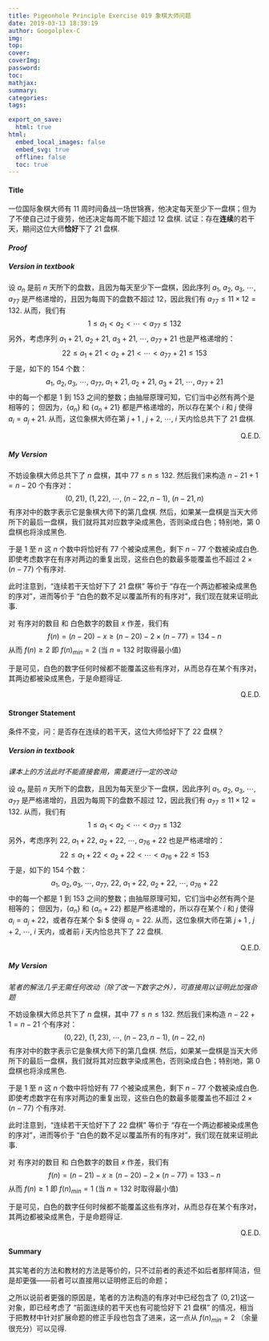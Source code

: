 ```yaml
---
title: Pigeonhole Principle Exercise 019 象棋大师问题
date: 2019-03-13 18:39:19
author: Googolplex-C
img: 
top: 
cover: 
coverImg: 
password: 
toc: 
mathjax: 
summary: 
categories: 
tags:

export_on_save:
  html: true
html:
  embed_local_images: false
  embed_svg: true
  offline: false
  toc: true
---
```


#### Title
一位国际象棋大师有 $11$ 周时间备战一场世锦赛，他决定每天至少下一盘棋；但为了不使自己过于疲劳，他还决定每周不能下超过 $12$ 盘棋. 试证：存在**连续**的若干天，期间这位大师**恰好**下了 $21$ 盘棋.

<!-- more -->

#### *Proof*
##### Version in textbook
设 $a_n$ 是前 $n$ 天所下的盘数，且因为每天至少下一盘棋，因此序列 $a_1$, $a_2$, $a_3$, $\cdots$, $a_{77}$ 是严格递增的，且因为每周下的盘数不超过 $12$，因此我们有 $a_{77} \leq 11 \times 12 = 132$. 从而，我们有
$$
1 \leq a_1< a_2 < \cdots < a_{77} \leq 132
$$
另外，考虑序列 $a_1+21$, $a_2+21$, $a_3+21$, $\cdots$, $a_{77}+21$ 也是严格递增的：
$$
22 \leq a_1+21 < a_2+21 < \cdots < a_{77}+21 \leq 153
$$
于是，如下的 $154$ 个数：
$$
a_1,\ a_2, a_3,\ \cdots,\ a_{77},\ a_1+21,\ a_2+21,\ a_3+21,\ \cdots,\ a_{77}+21
$$
中的每一个都是 $1$ 到 $153$ 之间的整数；由抽屉原理可知，它们当中必然有两个是相等的；
但因为，$\{a_n\}$ 和 $\{a_n+21\}$ 都是严格递增的，所以存在某个 $i$ 和 $j$ 使得 $a_i = a_j +21$. 从而，这位象棋大师在第 $j+1$ , $j+2$, $\cdots$, $i$ 天内恰总共下了 $21$ 盘棋.

<p align="right">Q.E.D.</p>

##### My Version
不妨设象棋大师总共下了 $n$ 盘棋，其中 $77 \leq n \leq 132$.
然后我们来构造 $n-21+1= n-20$ 个有序对：
$$
(0, 21),\ (1, 22),\ \cdots,\ (n-22, n-1),\ (n-21,n)
$$
有序对中的数字表示它是象棋大师下的第几盘棋.
然后，如果某一盘棋是当天大师所下的最后一盘棋，我们就将其对应数字染成黑色，否则染成白色；特别地，第 $0$ 盘棋也将涂成黑色.

于是 $1$ 至 $n$ 这 $n$ 个数中将恰好有 $77$ 个被染成黑色，剩下 $n-77$ 个数被染成白色. 即使考虑数字在有序对两边的重复出现，这些白色的数最多能覆盖也不超过 $2 \times(n-77)$ 个有序对.

此时注意到，“连续若干天恰好下了 $21$ 盘棋” 等价于 “存在一个两边都被染成黑色的序对”，进而等价于 “白色的数不足以覆盖所有的有序对”，我们现在就来证明此事.

对 有序对的数目 和 白色数字的数目 $x$ 作差，我们有
$$
f(n) = (n-20)-x \geq (n-20)-2\times(n-77)= 134-n
$$
从而 $f(n) \geq 2$ 即 $f(n)_{min} = 2$ (当 $n=132$ 时取得最小值)

于是可见，白色的数字任何时候都不能覆盖这些有序对，从而总存在某个有序对，其两边都被染成黑色，于是命题得证.

<p align="right">Q.E.D.</p>

#### Stronger Statement
条件不变，问：是否存在连续的若干天，这位大师恰好下了 $22$ 盘棋？

##### Version in textbook
*课本上的方法此时不能直接套用，需要进行一定的改动*

设 $a_n$ 是前 $n$ 天所下的盘数，且因为每天至少下一盘棋，因此序列 $a_1$, $a_2$, $a_3$, $\cdots$, $a_{77}$ 是严格递增的，且因为每周下的盘数不超过 $12$，因此我们有 $a_{77} \leq 11 \times 12 = 132$. 从而，我们有
$$
1 \leq a_1< a_2 < \cdots < a_{77} \leq 132
$$
另外，考虑序列 $22$, $a_1+22$, $a_2+22$, $\cdots$, $a_{76}+22$ 也是严格递增的：
$$
22 \leq a_1+22 < a_2+22 < \cdots < a_{76}+22 \leq 153
$$
于是，如下的 $154$ 个数：
$$
a_1,\ a_2, a_3,\ \cdots,\ a_{77},\ 22,\ a_1+22,\ a_2+22,\ \cdots,\ a_{76}+22
$$
中的每一个都是 $1$ 到 $153$ 之间的整数；由抽屉原理可知，它们当中必然有两个是相等的；
但因为，$\{a_n\}$ 和 $\{a_n+22\}$ 都是严格递增的，所以存在某个 $i$ 和 $j$ 使得 $a_i = a_j +22$，或者存在某个 $i
$ 使得 $a_i = 22$. 从而，这位象棋大师在第 $j+1$ , $j+2$, $\cdots$, $i$ 天内，或者前 $i$  天内恰总共下了 $22$ 盘棋.

<p align="right">Q.E.D.</p>


##### My Version
*笔者的解法几乎无需任何改动（除了改一下数字之外），可直接用以证明此加强命题*

不妨设象棋大师总共下了 $n$ 盘棋，其中 $77 \leq n \leq 132$.
然后我们来构造 $n-22+1= n-21$ 个有序对：
$$
(0, 22),\ (1, 23),\ \cdots,\ (n-23, n-1),\ (n-22,n)
$$
有序对中的数字表示它是象棋大师下的第几盘棋.
然后，如果某一盘棋是当天大师所下的最后一盘棋，我们就将其对应数字染成黑色，否则染成白色；特别地，第 $0$ 盘棋也将涂成黑色.

于是 $1$ 至 $n$ 这 $n$ 个数中将恰好有 $77$ 个被染成黑色，剩下 $n-77$ 个数被染成白色. 即使考虑数字在有序对两边的重复出现，这些白色的数最多能覆盖也不超过 $2 \times(n-77)$ 个有序对.

此时注意到，“连续若干天恰好下了 $22$ 盘棋” 等价于 “存在一个两边都被染成黑色的序对”，进而等价于 “白色的数不足以覆盖所有的有序对”，我们现在就来证明此事.

对 有序对的数目 和 白色数字的数目 $x$ 作差，我们有
$$
f(n) = (n-21)-x \geq (n-20)-2\times(n-77)= 133-n
$$
从而 $f(n) \geq 1$ 即 $f(n)_{min} = 1$ (当 $n=132$ 时取得最小值)

于是可见，白色的数字任何时候都不能覆盖这些有序对，从而总存在某个有序对，其两边都被染成黑色，于是命题得证.

<p align="right">Q.E.D.</p>

#### Summary
其实笔者的方法和教材的方法是等价的，只不过前者的表述不如后者那样简洁，但是却更强——前者可以直接用以证明修正后的命题；

之所以说前者更强的原因是，笔者的方法构造的有序对中已经包含了 $(0, 21)$这一对象，即已经考虑了 “前面连续的若干天也有可能恰好下 $21$ 盘棋” 的情况，相当于把教材中针对扩展命题的修正手段也包含了进来，这一点从 $f(n)_{min} = 2$ （余量很充分）可以见得.